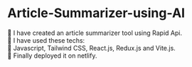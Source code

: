 # Article-Summarizer-using-AI
	I have created an article summarizer tool using Rapid Api.<br />
	I have used these techs:<br />
	Javascript, Tailwind CSS, React.js, Redux.js and Vite.js.<br />
	Finally deployed it on netlify.


